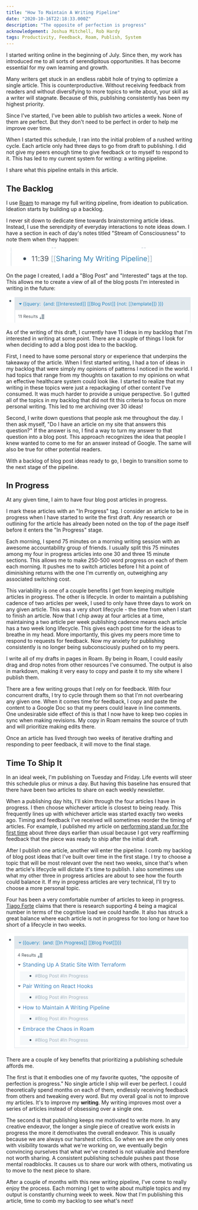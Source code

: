 ```yaml
---
title: "How To Maintain A Writing Pipeline"
date: "2020-10-16T22:18:33.000Z"
description: "The opposite of perfection is progress"
acknowledgement: Joshua Mitchell, Rob Hardy
tags: Productivity, Feedback, Roam, Publish, System
---
```


I started writing online in the beginning of July. Since then, my work has introduced me to all sorts of serendipitous opportunities. It has become essential for my own learning and growth. 

Many writers get stuck in an endless rabbit hole of trying to optimize a single article. This is counterproductive. Without receiving feedback from readers and without diversifying to more topics to write about, your skill as a writer will stagnate. Because of this, publishing consistently has been my highest priority. 

Since I've started, I've been able to publish two articles a week. None of them are perfect. But they don't need to be perfect in order to help me improve over time. 

When I started this schedule, I ran into the initial problem of a rushed writing cycle. Each article only had three days to go from draft to publishing. I did not give my peers enough time to give feedback or to myself to respond to it. This has led to my current system for writing: a writing pipeline.

I share what this pipeline entails in this article. 

## The Backlog

I use [Roam](http://roamresearch.com/) to manage my full writing pipeline, from ideation to publication. Ideation starts by building up a backlog.

I never sit down to dedicate time towards brainstorming article ideas. Instead, I use the serendipity of everyday interactions to note ideas down. I have a section in each of day's notes titled "Stream of Consciousness" to note them when they happen:

![](./soc.png)

On the page I created, I add a "Blog Post" and "Interested" tags at the top. This allows me to create a view of all of the blog posts I'm interested in writing in the future:

![](./backlog.png)

As of the writing of this draft, I currently have 11 ideas in my backlog that I'm interested in writing at some point. There are a couple of things I look for when deciding to add a blog post idea to the backlog.  

First, I need to have some personal story or experience that underpins the takeaway of the article. When I first started writing, I had a ton of ideas in my backlog that were simply my opinions of patterns I noticed in the world. I had topics that range from my thoughts on taxation to my opinions on what an effective healthcare system could look like. I started to realize that my writing in these topics were just a repackaging of other content I've consumed. It was much harder to provide a unique perspective. So I gutted all of the topics in my backlog that did not fit this criteria to focus on more personal writing. This led to me archiving over 30 ideas!

Second, I write down questions that people ask me throughout the day. I then ask myself, "Do I have an article on my site that answers this question?" If the answer is no, I find a way to turn my answer to that question into a blog post. This approach recognizes the idea that people I knew wanted to come to me for an answer instead of Google. The same will also be true for other potential readers.

With a backlog of blog post ideas ready to go, I begin to transition some to the next stage of the pipeline.

## In Progress

At any given time, I aim to have four blog post articles in progress.

I mark these articles with an "In Progress" tag. I consider an article to be in progress when I have started to write the first draft. Any research or outlining for the article has already been noted on the top of the page itself before it enters the "In Progress" stage.

Each morning, I spend 75 minutes on a morning writing session with an awesome accountability group of friends. I usually split this 75 minutes among my four in progress articles into one 30 and three 15 minute sections. This allows me to make 250-500 word progress on each of them each morning. It pushes me to switch articles before I hit a point of diminishing returns with the one I'm currently on, outweighing any associated switching cost.

This variability is one of a couple benefits I get from keeping multiple articles in progress. The other is lifecycle. In order to maintain a publishing cadence of two articles per week, I used to only have three days to work on any given article. This was a very short lifecycle - the time from when I start to finish an article. Now that I chip away at four articles at a time, maintaining a two article per week publishing cadence means each article has a two week long lifecycle. This gives each post time for the ideas to breathe in my head. More importantly, this gives my peers more time to respond to requests for feedback. Now my anxiety for publishing consistently is no longer being subconsciously pushed on to my peers. 

I write all of my drafts in pages in Roam. By being in Roam, I could easily drag and drop notes from other resources I've consumed. The output is also in markdown, making it very easy to copy and paste it to my site where I publish them. 

There are a few writing groups that I rely on for feedback. With four concurrent drafts, I try to cycle through them so that I'm not overbearing any given one. When it comes time for feedback, I copy and paste the content to a Google Doc so that my peers could leave in line comments. One undesirable side effect of this is that I now have to keep two copies in sync when making revisions. My copy in Roam remains the source of truth and will prioritize making edits there.

Once an article has lived through two weeks of iterative drafting and responding to peer feedback, it will move to the final stage.

## Time To Ship It
In an ideal week, I'm publishing on Tuesday and Friday. Life events will steer this schedule plus or minus a day. But having this baseline has ensured that there have been two articles to share on each weekly newsletter.

When a publishing day hits, I'll skim through the four articles I have in progress. I then choose whichever article is closest to being ready. This frequently lines up with whichever article was started exactly two weeks ago. Timing and feedback I've received will sometimes reorder the timing of articles. For example, I published my article on [performing stand up for the first time](https://davidvargas.me/blog/that-time-i-tried-stand-up-comedy/) about three days earlier than usual because I got very reaffirming feedback that the piece was ready to ship after the initial draft.

After I publish one article, another will enter the pipeline. I comb my backlog of blog post ideas that I've built over time in the first stage. I try to choose a topic that will be most relevant over the next two weeks, since that's when the article's lifecycle will dictate it's time to publish. I also sometimes use what my other three in progress articles are about to see how the fourth could balance it. If my in progress articles are very technical, I'll try to choose a more personal topic. 

Four has been a very comfortable number of articles to keep in progress. [Tiago Forte](https://fortelabs.co/blog/para/) claims that there is research supporting 4 being a magical number in terms of the cognitive load we could handle. It also has struck a great balance where each article is not in progress for too long or have too short of a lifecycle in two weeks.

![](./progress.png)

There are a couple of key benefits that prioritizing a publishing schedule affords me. 

The first is that it embodies one of my favorite quotes, "the opposite of perfection is progress." No single article I ship will ever be perfect. I could theoretically spend months on each of them, endlessly receiving feedback from others and tweaking every word. But my overall goal is not to improve my articles. It's to improve my __writing__. My writing improves most over a series of articles instead of obsessing over a single one.

The second is that publishing keeps me motivated to write more. In any creative endeavor, the longer a single piece of creative work exists in progress the more it demotivates the overall endeavor. This is usually because we are always our harshest critics. So when we are the only ones with visibility towards what we're working on, we eventually begin convincing ourselves that what we've created is not valuable and therefore not worth sharing. A consistent publishing schedule pushes past those mental roadblocks. It causes us to share our work with others, motivating us to move to the next piece to share.

After a couple of months with this new writing pipeline, I've come to really enjoy the process. Each morning I get to write about multiple topics and my output is constantly churning week to week. Now that I'm publishing this article, time to comb my backlog to see what's next!
